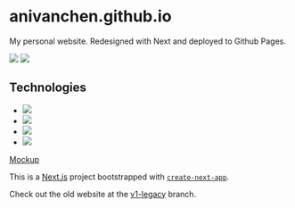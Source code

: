 # anivanchen.github.io

My personal website. Redesigned with Next and deployed to Github Pages.

![](https://img.shields.io/github/v/release/anivanchen/anivanchen.github.io?style=for-the-badge)
![](https://img.shields.io/github/license/anivanchen/anivanchen.github.io?style=for-the-badge&color=brightgreen)

## Technologies

- <img src="https://img.shields.io/badge/node.js-%2343853D.svg?style=for-the-badge&logo=node.js&logoColor=white">
- <img src="https://img.shields.io/badge/Next-black?style=for-the-badge&logo=next.js&logoColor=white">
- <img src="https://img.shields.io/badge/githubactions-%232671E5.svg?style=for-the-badge&logo=githubactions&logoColor=white">
- <img src="https://img.shields.io/badge/figma-%23F24E1E.svg?style=for-the-badge&logo=figma&logoColor=white">

[Mockup](https://www.figma.com/file/cIO9tcHHO3FtFmG3vBNw0P/Ivan-Chen?node-id=0%3A1)

This is a [Next.js](https://nextjs.org/) project bootstrapped with [`create-next-app`](https://github.com/vercel/next.js/tree/canary/packages/create-next-app).

Check out the old website at the [v1-legacy](https://github.com/anivanchen/anivanchen.github.io/tree/v1-legacy) branch.